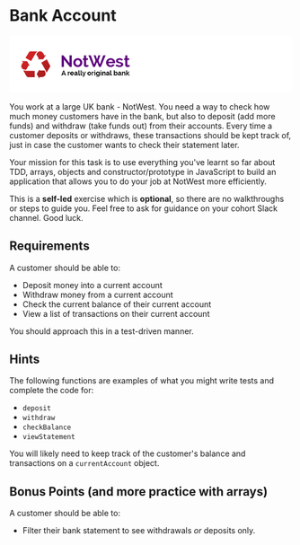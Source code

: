 # Bank Account

![NotWest](images/notwest.png)

You work at a large UK bank - NotWest. You need a way to check how much money customers have in the bank, but also to deposit (add more funds) and withdraw (take funds out) from their accounts. Every time a customer deposits or withdraws, these transactions should be kept track of, just in case the customer wants to check their statement later.

Your mission for this task is to use everything you've learnt so far about TDD, arrays, objects and constructor/prototype in JavaScript to build an application that allows you to do your job at NotWest more efficiently.

This is a **self-led** exercise which is **optional**, so there are no walkthroughs or steps to guide you. Feel free to ask for guidance on your cohort Slack channel. Good luck.

## Requirements

A customer should be able to:

* Deposit money into a current account
* Withdraw money from a current account
* Check the current balance of their current account
* View a list of transactions on their current account

You should approach this in a test-driven manner.

## Hints

The following functions are examples of what you might write tests and complete the code for:

* `deposit`
* `withdraw`
* `checkBalance`
* `viewStatement`

You will likely need to keep track of the customer's balance and transactions on a `currentAccount` object.

## Bonus Points (and more practice with arrays)

A customer should be able to:

* Filter their bank statement to see withdrawals _or_ deposits only.
